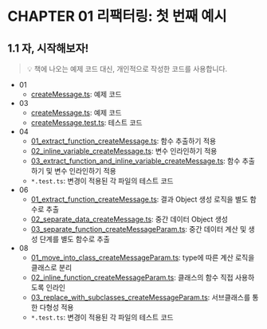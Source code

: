 # CHAPTER 01 리팩터링: 첫 번째 예시

## 1.1 자, 시작해보자!

> 💡 책에 나오는 예제 코드 대신, 개인적으로 작성한 코드를 사용합니다.

- 01
  - [createMessage.ts](https://github.com/mjpark03/refactoring-2nd-edition/blob/main/chapter01/01/createMessage.ts): 예제 코드
- 03
  - [createMessage.ts](https://github.com/mjpark03/refactoring-2nd-edition/blob/main/chapter01/03/createMessage.ts): 예제 코드
  - [createMessage.test.ts](https://github.com/mjpark03/refactoring-2nd-edition/blob/main/chapter01/03/createMessage.test.ts): 테스트 코드
- 04
  - [01_extract_function_createMessage.ts](https://github.com/mjpark03/refactoring-2nd-edition/blob/main/chapter01/04/01_extract_function_createMessage.ts): 함수 추출하기 적용
  - [02_inline_variable_createMessage.ts](https://github.com/mjpark03/refactoring-2nd-edition/blob/main/chapter01/04/02_inline_variable_createMessage.ts): 변수 인라인하기 적용
  - [03_extract_function_and_inline_variable_createMessage.ts](https://github.com/mjpark03/refactoring-2nd-edition/blob/main/chapter01/04/03_extract_function_and_inline_variable_createMessage.ts): 함수 추출하기 및 변수 인라인하기 적용
  - `*.test.ts`: 변경이 적용된 각 파일의 테스트 코드
- 06
  - [01_extract_function_createMessage.ts](https://github.com/mjpark03/refactoring-2nd-edition/blob/main/chapter01/06/01_extract_function_createMessage.ts): 결과 Object 생성 로직을 별도 함수로 추출
  - [02_separate_data_createMessage.ts](https://github.com/mjpark03/refactoring-2nd-edition/blob/main/chapter01/06/02_separate_data_createMessage.ts): 중간 데이터 Object 생성
  - [03_separate_function_createMessageParam.ts](https://github.com/mjpark03/refactoring-2nd-edition/blob/main/chapter01/06/03_separate_function_createMessageParam.ts): 중간 데이터 계산 및 생성 단계를 별도 함수로 추출
- 08
  - [01_move_into_class_createMessageParam.ts](https://github.com/mjpark03/refactoring-2nd-edition/blob/main/chapter01/08/01_move_into_class_createMessageParam.ts): type에 따른 계산 로직을 클래스로 분리
  - [02_inline_function_createMessageParam.ts](https://github.com/mjpark03/refactoring-2nd-edition/blob/main/chapter01/08/02_inline_function_createMessageParam.ts): 클래스의 함수 직접 사용하도록 인라인
  - [03_replace_with_subclasses_createMessageParam.ts](https://github.com/mjpark03/refactoring-2nd-edition/blob/main/chapter01/08/03_replace_with_subclasses_createMessageParam.ts): 서브클래스를 통한 다형성 적용
  - `*.test.ts`: 변경이 적용된 각 파일의 테스트 코드